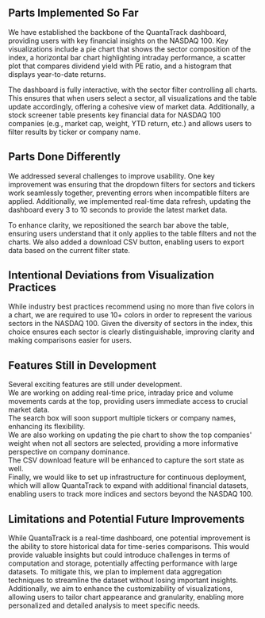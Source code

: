 ## Parts Implemented So Far
We have established the backbone of the QuantaTrack dashboard, providing users with key financial insights on the NASDAQ 100. 
Key visualizations include a pie chart that shows the sector composition of the index, 
a horizontal bar chart highlighting intraday performance, a scatter plot that compares dividend yield with PE ratio, 
and a histogram that displays year-to-date returns.  

The dashboard is fully interactive, with the sector filter controlling all charts. 
This ensures that when users select a sector, all visualizations and the table update accordingly, offering a cohesive view of market data. 
Additionally, a stock screener table presents key financial data for NASDAQ 100 companies (e.g., market cap, weight, YTD return, etc.) 
and allows users to filter results by ticker or company name.

## Parts Done Differently
We addressed several challenges to improve usability. One key improvement was ensuring that the dropdown filters for sectors 
and tickers work seamlessly together, preventing errors when incompatible filters are applied. 
Additionally, we implemented real-time data refresh, updating the dashboard every 3 to 10 seconds to provide the latest market data.  

To enhance clarity, we repositioned the search bar above the table, ensuring users understand that it only applies to the table filters 
and not the charts. We also added a download CSV button, enabling users to export data based on the current filter state.

## Intentional Deviations from Visualization Practices
While industry best practices recommend using no more than five colors in a chart, 
we are required to use 10+ colors in order to represent the various sectors in the NASDAQ 100. 
Given the diversity of sectors in the index, this choice ensures each sector is clearly distinguishable, 
improving clarity and making comparisons easier for users.

## Features Still in Development
Several exciting features are still under development.  
We are working on adding real-time price, intraday price and volume movements cards at the top, 
providing users immediate access to crucial market data.  
The search box will soon support multiple tickers or company names, enhancing its flexibility.  
We are also working on updating the pie chart to show the top companies' weight when not all sectors are selected, 
providing a more informative perspective on company dominance.  
The CSV download feature will be enhanced to capture the sort state as well.  
Finally, we would like to set up infrastructure for continuous deployment, 
which will allow QuantaTrack to expand with additional financial datasets, 
enabling users to track more indices and sectors beyond the NASDAQ 100.

## Limitations and Potential Future Improvements

While QuantaTrack is a real-time dashboard, one potential improvement is the ability to store historical data for time-series comparisons. 
This would provide valuable insights but could introduce challenges in terms of computation and storage, 
potentially affecting performance with large datasets. 
To mitigate this, we plan to implement data aggregation techniques to streamline the dataset without losing important insights. 
Additionally, we aim to enhance the customizability of visualizations, allowing users to tailor chart appearance and granularity, 
enabling more personalized and detailed analysis to meet specific needs.